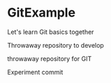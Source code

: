 # GitExample

Let's learn Git basics together


Throwaway repository to develop

throwaway repository for GIT

Experiment commit 

